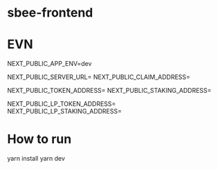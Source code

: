 # sbee-frontend

# EVN

NEXT_PUBLIC_APP_ENV=dev

NEXT_PUBLIC_SERVER_URL=
NEXT_PUBLIC_CLAIM_ADDRESS=

NEXT_PUBLIC_TOKEN_ADDRESS=
NEXT_PUBLIC_STAKING_ADDRESS=

NEXT_PUBLIC_LP_TOKEN_ADDRESS=
NEXT_PUBLIC_LP_STAKING_ADDRESS=

# How to run

yarn install
yarn dev
